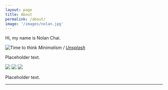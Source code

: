 ```yaml
---
layout: page
title: About
permalink: /about/
image: '/images/nolan.jpg'
---
```


Hi, my name is Nolan Chai.

![Time to think]({{site.baseurl}}/images/nolan2.jpg)
*Minimalism / [Unsplash](https://unsplash.com/)*

Placeholder text.

<div class="gallery-box">
  <div class="gallery">
    <img src="{{site.baseurl}}/images/900.jpg">
    <img src="{{site.baseurl}}/images/901.jpg">
    <img src="{{site.baseurl}}/images/902.jpg">
  </div>
</div>

Placeholder text.

<hr>